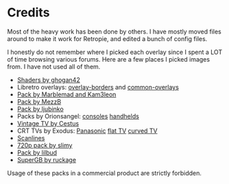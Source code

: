 # Credits

Most of the heavy work has been done by others. I have mostly moved files around to make it work for Retropie, and edited a bunch of config files.

I honestly do not remember where I picked each overlay since I spent a LOT of time browsing various forums. Here are a few places I picked images from. I have not used all of them.

- [Shaders by ghogan42](https://retropie.org.uk/forum/topic/13356/)
- Libretro overlays: [overlay-borders](https://github.com/libretro/overlay-borders) and [common-overlays](https://github.com/libretro/common-overlays)
- [Pack by Marblemad and Kam3leon](https://www.screenscraper.fr/forumsujet.php?frub=43&fsuj=182)
- [Pack by MezzB](https://sites.google.com/view/mezzb-overlay/home)
- [Pack by ljubinko](https://forums.libretro.com/t/overlays-for-1680x1050-for-console-systems/6724)
- Packs by Orionsangel: [consoles](https://forums.libretro.com/t/console-themed-overlays/10472) [handhelds](https://forums.libretro.com/t/handheld-overlays/10477)
- [Vintage TV by Cestus](https://forums.libretro.com/t/some-vintage-crt-overlays/12800)
- CRT TVs by Exodus: [Panasonic](https://forums.libretro.com/t/my-panasonic-crt-overlay-for-1080p/6278) [flat TV](https://forums.libretro.com/t/flat-crt-fullscreen-16-9-overlay-with-day-and-night-support/9087) [curved TV](https://forums.libretro.com/t/classic-crt-fullscreen-16-9-overlay-with-day-and-night-support/8949)
- [Scanlines](https://forums.libretro.com/t/scanline-overlay-w-rgb-effect-or-aperture-grill-effect/2425)
- [720p pack by slimy](https://retropie.org.uk/forum/topic/15356/)
- [Pack by lilbud](https://retropie.org.uk/forum/topic/13392/)
- [SuperGB by ruckage](https://retropie.org.uk/forum/topic/8664/)

Usage of these packs in a commercial product are strictly forbidden.
